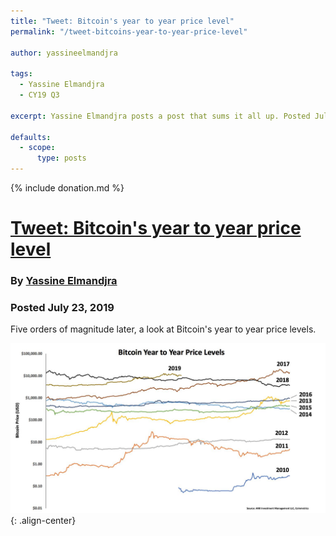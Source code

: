 ```yaml
---
title: "Tweet: Bitcoin's year to year price level"
permalink: "/tweet-bitcoins-year-to-year-price-level" 

author: yassineelmandjra

tags:
  - Yassine Elmandjra
  - CY19 Q3

excerpt: Yassine Elmandjra posts a post that sums it all up. Posted July 23, 2019.

defaults:
  - scope:
      type: posts
---
```


{% include donation.md %}

# [Tweet: Bitcoin's year to year price level](https://twitter.com/yassineARK/status/1153823398868373505)
### By [Yassine Elmandjra](https://twitter.com/yassineARK)
### Posted July 23, 2019

Five orders of magnitude later, a look at Bitcoin's year to year price levels.

![](/assets/images/cy19/cy19q3m7/ye-1.png){: .align-center}